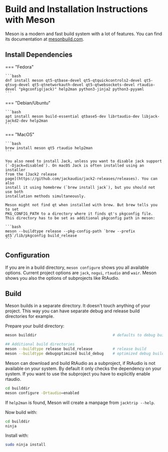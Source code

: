 # Build and Installation Instructions with Meson

Meson is a modern and fast build system with a lot of features. You can
find its documentation at [mesonbuild.com](https://mesonbuild.com/).

## Install Dependencies

=== "Fedora"

    ```bash
    dnf install meson qt5-qtbase-devel qt5-qtquickcontrols2-devel qt5-qtsvg-devel qt5-qtnetworkauth-devel qt5-qtwebsockets-devel rtaudio-devel "pkgconfig(jack)" help2man python3-jinja2 python3-pyyaml
    ```

=== "Debian/Ubuntu"

    ```bash
    apt install meson build-essential qtbase5-dev librtaudio-dev libjack-jackd2-dev help2man
    ```

=== "MacOS"

    ```bash
    brew install meson qt5 rtaudio help2man
    ```
    
    You also need to install Jack, unless you want to disable jack support
    (`-Djack=disabled`). On macOS Jack is often installed using an installer
    from the [Jack2 release
    page](https://github.com/jackaudio/jack2-releases/releases). You can also
    install it using homebrew (`brew install jack`), but you should not use both
    installation methods simultaneously.

    Meson might not find qt when installed with brew. But brew tells you to set
    PKG_CONFIG_PATH to a directory where it finds qt's pkgconfig file.
    This directory has to be set as additional pkgconfig path in meson:

    ```bash
    meson --buildtype release --pkg-config-path `brew --prefix qt5`/lib/pkgconfig build_release
    ``` 

## Configuration

If you are in a build directory, `meson configure` shows you all available options.
Current project options are `jack`, `nogui`, `rtaudio` and `wair`.
Meson shows you also the options of subprojects like RtAudio.

## Build

Meson builds in a separate directory. It doesn't touch anything of your project.
This way you can have separate debug and release build directories for example. 

Prepare your build directory:
```bash
meson builddir                                  # defaults to debug build

## Additional build directories
meson --buildtype release build_release         # release build
meson --buildtype debugoptimized build_debug    # optimized debug build
```

Meson can download and build RtAudio as a subproject, if RtAudio is not available
on your system. By default it only checks the dependency on your system. If you
want to use the subproject you have to explicitly enable rtaudio.

```bash
cd builddir
meson configure -Drtaudio=enabled
```

If `help2man` is found, Meson will create a manpage from `jacktrip --help`.

Now build with:
```bash
cd builddir
ninja
```

Install with:
```bash
sudo ninja install
```


